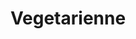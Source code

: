 ---
title: "Vegetarienne"
description: "champignons, poivrons verts, olives, oignons et tomates"
price_s: "13"
price_m: "20"
price_l: "22"
price_xl: "26"
weight: "7"
hidden: true
---